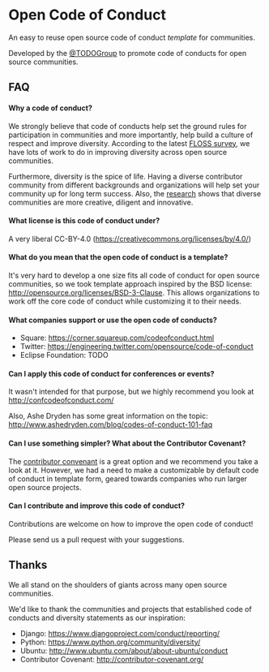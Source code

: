 # Open Code of Conduct

An easy to reuse open source code of conduct *template* for communities.

Developed by the [@TODOGroup](https://twitter.com/todogroup) to promote code of conducts for open source communities.

## FAQ

#### Why a code of conduct?

We strongly believe that code of conducts help set the ground rules for participation in communities and more importantly, help build a culture of respect and improve diversity. According to the latest [FLOSS survey](http://floss2013.libresoft.es/results.en.html), we have lots of work to do in improving diversity across open source communities.

Furthermore, diversity is the spice of life. Having a diverse contributor community from different backgrounds and organizations will help set your community up for long term success. Also, the [research](http://www.scientificamerican.com/article/how-diversity-makes-us-smarter/) shows that diverse communities are more creative, diligent and innovative.

#### What license is this code of conduct under?

A very liberal CC-BY-4.0 (https://creativecommons.org/licenses/by/4.0/)

#### What do you mean that the open code of conduct is a template?

It's very hard to develop a one size fits all code of conduct for open source communities, so we took template approach inspired by the BSD license: http://opensource.org/licenses/BSD-3-Clause. This allows organizations to work off the core code of conduct while customizing it to their needs.

#### What companies support or use the open code of conducts?

* Square: https://corner.squareup.com/codeofconduct.html
* Twitter: https://engineering.twitter.com/opensource/code-of-conduct
* Eclipse Foundation: TODO

#### Can I apply this code of conduct for conferences or events?

It wasn't intended for that purpose, but we highly recommend you look at http://confcodeofconduct.com/

Also, Ashe Dryden has some great information on the topic: http://www.ashedryden.com/blog/codes-of-conduct-101-faq

#### Can I use something simpler? What about the Contributor Covenant?

The [contributor convenant](http://www.ashedryden.com/blog/codes-of-conduct-101-faq) is a great option and we recommend you take a look at it. However, we had a need to make a customizable by default code of conduct in template form, geared towards companies who run larger open source projects.

#### Can I contribute and improve this code of conduct?

Contributions are welcome on how to improve the open code of conduct!

Please send us a pull request with your suggestions.

## Thanks

We all stand on the shoulders of giants across many open source communities. 

We'd like to thank the communities and projects that established code of conducts and diversity statements as our inspiration:
* Django: https://www.djangoproject.com/conduct/reporting/
* Python: https://www.python.org/community/diversity/
* Ubuntu: http://www.ubuntu.com/about/about-ubuntu/conduct
* Contributor Covenant: http://contributor-covenant.org/
